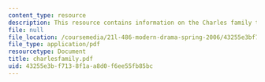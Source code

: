 ```yaml
---
content_type: resource
description: This resource contains information on the Charles family tree.
file: null
file_location: /coursemedia/21l-486-modern-drama-spring-2006/43255e3bf7138f1aa8d0f6ee55fb85bc_charlesfamily.pdf
file_type: application/pdf
resourcetype: Document
title: charlesfamily.pdf
uid: 43255e3b-f713-8f1a-a8d0-f6ee55fb85bc
---
```

